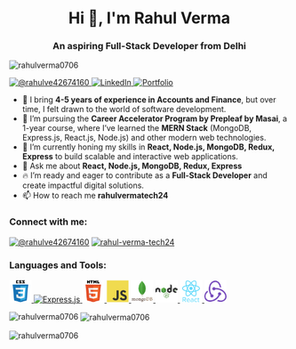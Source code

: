 <h1 align="center">Hi 👋, I'm Rahul Verma</h1>
<h3 align="center">An aspiring Full-Stack Developer from Delhi</h3>

<p align="left"> <img src="https://komarev.com/ghpvc/?username=rahulverma0706&label=Profile%20views&color=0e75b6&style=flat" alt="rahulverma0706" /> </p>



<p align="left">
  <!-- Twitter -->
  <a href="https://twitter.com/@rahulve42674160" target="blank">
    <img src="https://img.shields.io/twitter/follow/@rahulve42674160?logo=twitter&style=for-the-badge" alt="@rahulve42674160" />
  </a>
  <!-- LinkedIn -->
  <a href="https://linkedin.com/in/rahul-verma-tech24" target="blank">
    <img src="https://img.shields.io/badge/LinkedIn-0A66C2?style=for-the-badge&logo=linkedin&logoColor=white" alt="LinkedIn" />
  </a>
  <!-- Portfolio -->
  <a href="[https://your-portfolio-link.com](https://my-portfolio-one-beta-98.vercel.app/)" target="blank">
    <img src="https://img.shields.io/badge/Portfolio-24292F?style=for-the-badge&logo=githubpages&logoColor=white" alt="Portfolio" />
  </a>
</p>


- 🌟 I bring **4-5 years of experience in Accounts and Finance**, but over time, I felt drawn to the world of software development.  
- 🚀 I’m pursuing the **Career Accelerator Program by Prepleaf by Masai**, a 1-year course, where I’ve learned the **MERN Stack** (MongoDB, Express.js, React.js, Node.js) and other modern web technologies.  
- 🌱 I’m currently honing my skills in **React, Node.js, MongoDB, Redux, Express** to build scalable and interactive web applications.  
- 💬 Ask me about **React, Node.js, MongoDB, Redux, Express**  
- 🔥 I’m ready and eager to contribute as a **Full-Stack Developer** and create impactful digital solutions.  
- 📫 How to reach me **rahulvermatech24**  

<h3 align="left">Connect with me:</h3>
<p align="left">
<a href="https://twitter.com/@rahulve42674160" target="blank"><img align="center" src="https://raw.githubusercontent.com/rahuldkjain/github-profile-readme-generator/master/src/images/icons/Social/twitter.svg" alt="@rahulve42674160" height="30" width="40" /></a>
<a href="https://linkedin.com/in/rahul-verma-tech24" target="blank"><img align="center" src="https://raw.githubusercontent.com/rahuldkjain/github-profile-readme-generator/master/src/images/icons/Social/linked-in-alt.svg" alt="rahul-verma-tech24" height="30" width="40" /></a>
</p>

<h3 align="left">Languages and Tools:</h3>
<p align="left"> 
  <a href="https://www.w3schools.com/css/" target="_blank" rel="noreferrer"> 
    <img src="https://raw.githubusercontent.com/devicons/devicon/master/icons/css3/css3-original-wordmark.svg" alt="css3" width="40" height="40"/> 
  </a> 
  <a href="https://expressjs.com" target="_blank" rel="noreferrer">
    <img src="https://img.shields.io/badge/Express.js-404D59?style=for-the-badge&logo=express&logoColor=white" alt="Express.js" />
  </a>
  <a href="https://www.w3.org/html/" target="_blank" rel="noreferrer"> 
    <img src="https://raw.githubusercontent.com/devicons/devicon/master/icons/html5/html5-original-wordmark.svg" alt="html5" width="40" height="40"/> 
  </a> 
  <a href="https://developer.mozilla.org/en-US/docs/Web/JavaScript" target="_blank" rel="noreferrer"> 
    <img src="https://raw.githubusercontent.com/devicons/devicon/master/icons/javascript/javascript-original.svg" alt="javascript" width="40" height="40"/> 
  </a> 
  <a href="https://www.mongodb.com/" target="_blank" rel="noreferrer"> 
    <img src="https://raw.githubusercontent.com/devicons/devicon/master/icons/mongodb/mongodb-original-wordmark.svg" alt="mongodb" width="40" height="40"/> 
  </a> 
  <a href="https://nodejs.org" target="_blank" rel="noreferrer"> 
    <img src="https://raw.githubusercontent.com/devicons/devicon/master/icons/nodejs/nodejs-original-wordmark.svg" alt="nodejs" width="40" height="40"/> 
  </a> 
  <a href="https://reactjs.org/" target="_blank" rel="noreferrer"> 
    <img src="https://raw.githubusercontent.com/devicons/devicon/master/icons/react/react-original-wordmark.svg" alt="react" width="40" height="40"/> 
  </a> 
  <a href="https://redux.js.org" target="_blank" rel="noreferrer"> 
    <img src="https://raw.githubusercontent.com/devicons/devicon/master/icons/redux/redux-original.svg" alt="redux" width="40" height="40"/> 
  </a> 
</p>

<p><img align="left" src="https://github-readme-stats.vercel.app/api/top-langs?username=rahulverma0706&show_icons=true&locale=en&layout=compact" alt="rahulverma0706" /></p>

<p>&nbsp;<img align="center" src="https://github-readme-stats.vercel.app/api?username=rahulverma0706&show_icons=true&locale=en" alt="rahulverma0706" /></p>

<p><img align="center" src="https://github-readme-streak-stats.herokuapp.com/?user=rahulverma0706&" alt="rahulverma0706" /></p>
